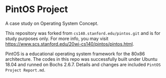 # PintOS Project

A case study on Operating System Concept.

This repository was forked from `cs140.stanford.edu/pintos.git` and is for study
purposes only. For more info, you may visit
<https://www.scs.stanford.edu/20wi-cs140/pintos/pintos.html>.

PintOS is a educational operating system framework for the 80x86 architecture.
The codes in this repo was successfully built under Ubuntu 18.04 and runned on
Bochs 2.6.7. Details and changes are included `PintOS Project Report.md`.
